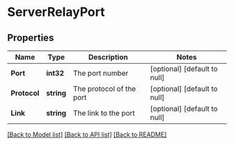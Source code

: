 # ServerRelayPort

## Properties
Name | Type | Description | Notes
------------ | ------------- | ------------- | -------------
**Port** | **int32** | The port number | [optional] [default to null]
**Protocol** | **string** | The protocol of the port | [optional] [default to null]
**Link** | **string** | The link to the port | [optional] [default to null]

[[Back to Model list]](../README.md#documentation-for-models) [[Back to API list]](../README.md#documentation-for-api-endpoints) [[Back to README]](../README.md)


